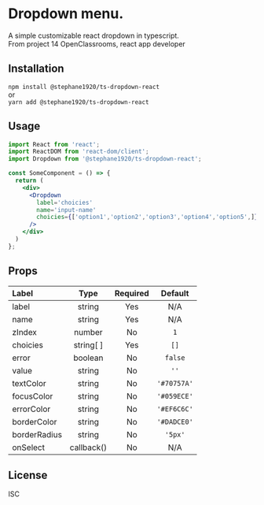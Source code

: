 # Dropdown menu.
A simple customizable react dropdown in typescript.  
From project 14 OpenClassrooms, react app developer

## Installation
```npm install @stephane1920/ts-dropdown-react```  
or  
```yarn add @stephane1920/ts-dropdown-react```

## Usage
```jsx
import React from 'react';
import ReactDOM from 'react-dom/client';
import Dropdown from '@stephane1920/ts-dropdown-react';

const SomeComponent = () => {
  return (
    <div>
      <Dropdown 
        label='choicies'
        name='input-name'
        choicies={['option1','option2','option3','option4','option5',]}
      />
    </div>
  )
};
```

## Props
|Label|Type|Required|Default|
|:----|:----:|:------:|:----:|
|label | string | Yes | N/A |
|name | string | Yes | N/A |
|zIndex | number | No | ```1``` |
|choicies | string[ ] | Yes | ```[]``` |
|error | boolean | No | ```false``` |
|value | string | No | ```''``` |
|textColor | string | No | ```'#70757A'``` |
|focusColor | string | No | ```'#059ECE'``` |
|errorColor | string | No | ```'#EF6C6C'```|
|borderColor | string | No | ```'#DADCE0'``` |
|borderRadius | string | No | ```'5px'```|
|onSelect | callback() | No | N/A |

## License  
ISC
